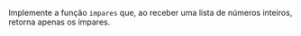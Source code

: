 Implemente a função `impares` que, ao receber uma lista de números inteiros, retorna apenas os ímpares.